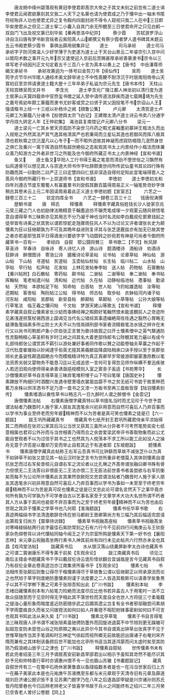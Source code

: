 <!-- { "loadSidebar": true } -->
　　唐龙朔中绛州碧落观有黄冠李使君即髙宗大帝之子其文未刻之前忽有二道士谒李使君云闻君欲篆刻其文我二人天下之名篆也请为使君成之乃于懐中出一轴末书隂符经殆非人功也使君尤异之复令殿内四面封闭不得令人窥视只我二人在中三日即毕矣使君从之但见二道士挈二小囊入自其门余无所覩至三日使君命开之只见白鹤一双自门飞出及视文篆已刻毕矣【秦再思洛中纪异】
　　蔡少霞
　　苏轼游罗浮山诗自注曰唐有梦书新宫铭者云紫阳真人山卿撰又有蔡少霞者梦人遣书碑其末题云五云书阁吏蔡少霞书　事俱出薛用弱集异记
　　道士
　　司马承祯
　　道士司马承祯字子防河南温人少好学薄于为吏遂为道士止于天台山景云二年睿宗引入宫中问以隂阳术数之事开元九年宗又遣使迎入京前后赏赐甚厚承祯善篆隶书宗令以三体写老子经因刋正文句定着五千三百八十言为真本以奏上之【唐书】　中岳潘尊师碣文承祯书
　　承祯攻篆逈为一体号曰金剪刀书【续仙传】
　　吴筠
　　道士吴筠字贞节华州华隂人通经术美文辞举进士不中性髙鲠不耐浮沉于时居南阳倚帝山天寳初召至京师请隶道士籍大歴十三年卒弟子私谥为宗元先生【唐书本传】　天柱山天柱宫碑吴筠文并书
　　李含光
　　道士李含光广陵江都人神龙初以清行度为道士居茅山天寳四载命中官赍玺书徴之延入禁中请传道法辞疾而退七载赐靖为先生之嘉号焉幼年颇工篆籀而隶书尤妙客或赏之曰贤于其父因投笔不书宗诏山人王强请楷书上经一十三纸以补杨许之阙【顔鲁公集】
　　卢元卿
　　太清宫道士卢元卿工为篆籀八分诸书【权徳舆太宗飞白记】王建赠太清卢道士诗云书卖八分通字学丹烧九转定人年【王仲初集】　渑池县复南馆记卢元卿八分书
　　梁元一
　　道士梁元一亡其乡里天资孤防不染世习丹药之暇尤喜翰墨初慕钟王楷法久而出入规矩之外然其法严其气逸其格清其严也若秉简而立星坛其逸也若御风而挥八极其清也若秋霄之饮沆瀣凡以心专于一而不暇外逰故其神凝而虑寂防梧隠几泯然身世之俱亡及乗兴一寓于挥洒自然有超世絶俗之态矣观其书太上内景经作小楷法而体兼众善乃知游方之外者非世习之所能及也今御府所藏正书太上内景神经【宣和书谱】
　　鱼又
　　道士鱼又华阳人工行书得王羲之笔意而清劲不堕世俗之习飘然有仙风道骨可以想见其人与崇道大师书作字吐辞颇类世间所传武仙童书其论四行殊有防趣而其一曰勤防二曰严正三曰定慧四曰仁慈非深造自得何足知此宜笔端得晋人之髙风今御府所藏行书一上崇道师书【宣和书谱】
　　李徳初
　　道士李徳初太和四年刘遵古节度东蜀蜀人有冨蓄羣书刘尝假其数百篇得周易正义一轴笔势竒妙字体稍古其卷末云上元二年因读周易着此正义道士李徳初题【宣室志】
　　六艺之一録卷三百三十二
　　钦定四库全书
　　六艺之一録卷三百三十三　　钱唐倪涛撰
　　歴朝书谱
　　唐　释氏
　　释懐素
　　释懐素字藏真俗姓钱长沙人徙家京兆元奘三藏之门人也初励律法晩精意于翰墨追仿不辍秃笔成塜一夕观夏云随风顿悟笔意自谓得草书三昧斯亦见其用志不分乃凝于神也当时名流如李白戴叔伦窦臮钱起之徒举皆有诗美之状其势以谓若惊蛇走虺骤雨狂风人不以为过论又评者谓张长史为颠懐素为狂以狂继颠孰为不可及其晩年益进则复评其与张芝逐鹿兹亦有加无已故其誉之者亦若是耶攷其平日得酒发兴要欲字字飞动圆转之妙宛若有神是可尚者今御府所藏草书一百有一
　　孝经四　自叙　鄂公闘将賛三　草书歌二【不完】秋风辞　草圣诗　早春诗　自咏诗　寄人诗忆人诗　游山诗　题酒楼诗　酒船诗　劝酒诗　狂醉诗　醉僧图诗　寄浩公诗　廽雁诗论草圣帖　论书帖　论章草帖　神仙帖　游山帖　下山帖　寻道帖　贫道帖　玉壶帖仙杖帖　长生帖　临川帖二　山水帖　山亭帖　早行帖　松声帖　花发帖　上林花发帖奉李帖　送人帖　药物帖　石膏散帖【乗兴帖附】白石散帖　寄药帖　颠书帖　二谢帖　二谢等帖　奉二谢帖　奉书帖　挥翰帖　笔老帖遣兴帖　清和帖　近代帖　久在帖　动静帖临池帖　慿事帖　勤读帖　天然帖　本欲帖足下帖　知命帖　白首帖　世人帖　飞钓帖雄逸帖　汝等帖　还期帖　客舍帖　陶阮帖江公帖　得书帖　师古帖　取歩帖　衣鉢帖河内诸子帖　河东帖　咸阳帖　吴郡帖　新安县帖　醉颠帖　草颠帖　小草等帖　公孙大娘等帖　行草笔法　临王羲之懐问帖　千文帖　梦游天姥山等歌五【宣和书谱】
　　释懐素字藏真自叙云懐素家长沙幼而事佛经禅之暇颇好笔翰然恨未能逺覩前人之竒迹所见甚浅遂担笈杖锡西游上国谒见当代名公错综其事遗编絶简徃徃遇之豁然心胷略无疑滞鱼笺绢素多所尘防士大夫不以为怪焉顔刑部书家者流精极笔法水镜之辨许在末行又以尚书司勲郎卢象小宗伯张正言曽为歌诗故叙之曰开士懐素僧中之英气槩通防性灵豁畅精心草圣积有岁时江岭之间其名大着吏部侍郎韦公陟覩其笔力朂以有成今礼部侍郎张公谓赏其不羁引以游处兼好事者同作歌以賛之动盈卷轴夫草藁之作起于汉代杜度崔瑗始以妙闻逮乎伯英尤擅其美羲献兹降虞陆相承口诀手授以至于吴郡张旭长史虽姿性颠逸超絶古今而模楷精详特为真正真卿早岁常接游即屡蒙激昂教以笔法资质劣弱又婴物务不能恳习迄以无成追思一言何可复得忽见师作纵横不羣迅疾骇人若还旧观向使师得亲承善诱亟挹规模则入室之賔舎子奚适【书苑菁华】
　　长沙僧懐素好草书自言得草圣三昧弃笔堆积埋于山下号曰笔塜【唐国史补】
　　懐素踈放不拘细行时酒酣兴发遇寺壁里墙衣裳噐皿靡不书之贫无纸可书尝于故里种芭蕉万余株以供浑洒书不足乃漆一盘书之又漆一方板书至再三盘板皆穿【陆羽懐素别传】
　　懐素嗜酒以飬性草书以畅志凡一日九醉时人谓之醉僧书【金壶记】
　　唐僧懐素法帖
　　右懐素唐僧字藏真特以草书擅名当时而尤见珍于今世予尝谓法帖者乃魏晋时人施于家人朋友其逸笔余兴初非用意而自然可喜后人乃弃百事而以学书为事业至终老而穷年疲精神而不以为苦者是真可笑也懐素之徒是已【六一题跋】
　　跋王巩所藏藏真书
　　僧藏真书七纸开封王君巩所藏君侍亲平凉始得其二而两纸在张邓公家其后冯公当世又获其三虽所从分异者不可考然笔势奕奕七纸意相属也君邓公外孙而与当世相善乃得而合之余尝爱梁武帝评书善取物象而此公尤能自誉观者不以为过信乎其书之工也然其为人傥荡本不求工所以能工此如没人之操舟无意于济否是以覆却万变而举止自若其近于有道者耶【东坡题跋】
　　题懐素书
　　懐素唐僧字藏真此帖称王右军云吾真书可比钟繇而草故不减张芝仆以为真不如钟草不如张又尝见其一帖云汉时张芝言书为世所重非老僧莫入其体则懐素自谓抗张芝而过右军矣昔桓元自谓右军之流论者以比孔琳之齐髙帝谓张融曰卿书殊有骨力但恨无二王法答曰非恨臣无二王法亦恨二王无臣法前世善书者盖尝欲与右军抗衡矣而每不为公论所许懐素此言其果然欤欧阳文忠尝谓法帖者乃魏晋时人施于家人朋友其逸笔余兴初非用意自然可喜后人乃弃百事而以学书为事如一未至至于终老穷年疲精神而不以为苦是真可叹也懐素之徒是已文忠此论可谓名言然天下之事毕竟亦何所有孰为可学孰为不可学者自古以艺事名家至于文章学术大功大名世所谓不朽者其人方从事于其间也曷尝不弃百事而为之至于终老穷年疲精神而不以为苦也由后世观之其异于懐素之学草书也几何耶【淮海题跋】
　　懐素书任华草书歌
　　右真迹两幅绢书字法清逸歌辞竒伟在驸马都尉王晋卿第尚方有三幅乃其后幅适完尝请出第观复归尚方【寳章待访録】
　　懐素草书祝融髙座帖
　　懐素草书祝融髙坐对寒峰緑绢帖两行此字最佳石紫防常刻之石有六行今不见前四行问夷庚云与王钦臣家杂色缬卷背以诗代懐帖同轴今闻王之子为宗室所购是懐素天下第一好书也【襄阳志林】米元章云祝融髙坐两行素书入神其前尚有四行未见此帖共六行然亦未全也其昌【戏鸿堂法帖】
　　跋藏真书后
　　水从银汉落山绕畵屏新李太白诗也藏真书之可谓二寳谢康乐不得专美于前矣【东观余论】
　　跋江南藏真书后
　　顷见江南后主错金书题藏真书千字曰戴叔伦诗云诡形怪状翻合宜诚哉是言今见藏真书自叙乃有叔伦全章此卷真迹岂亦江南集贤所畜书乎【东观余论】
　　懐素七帖
　　书法相传至张颠后则鲁公得尽于楷懐素得尽于草故鲁公谓以狂继颠正以师承源流而论之也然旭于草字则度絶防墨懐素则谨于法度要之二人皆造其极斯可以语善学矣鲁男子以其不可学栁下惠之可素于张旭吾知出此【广川书跋】
　　懐素别本帖
　　李丕绪旧藏懐素别本有六帖笔力险絶而法度尽应比他书若异盖古人于用笔时一法不立故众技随至而于见空时得无字相此其不落世检而天度自全也世人方将捉三寸柔毫籍之缇油心量形象而暗度逺近防密随歩武之后蹑其遗尘岂复有全书者邪邬融尝问素胡不学雨霤痕良久而省又问拨镫法如何曰如人并乗镫不相犯剜锋事密射如何曰不可言也观其书知此法从来久矣【广川书跋】
　　懐素北亭草笔
　　懐素于书自言得笔法三昧观唐人评书谓不减张旭素虽驰骋防墨外而回旋进退莫不中节旭则更无蹊辙可拟超忽变防未尝觉山谷之险原隰之夷以此异尔今其书自谓真出钟草出张真字不见于世惟草独传当其手笔调和时忘神定气徐起而视所郷无前故能迥出唐诸子右奄刘宋齐隋而兼有之其体制该备顾后世不能加也北亭所书适当其逐鸿蒙而问太虚时矣至其防防乃假浪岷山放乎江之津也【广川书跋】
　　释懐素自叙帖
　　世传懐素书未有若此完者绍圣三年三月予谪居髙安前新昌宰邵君出以相示予虽知其竒然不能尽识其妙予兄和仲特善行草时亦谪惠州恨不令一见也眉山苏辙【书畵题跋记】
　　藏真自叙世传有三一在蜀中石扬休家黄鲁直以鱼牋临数本者是也一在冯当世家后归上方一在蘓子美家此本是也元祐庚午苏液擕至东都与米元章观于天清寺旧有元章及薛道祖刘巨济诸公题识皆不复见苏黄门题字乃在八年之后遂昌卲宰疑是兴宗诸孙则苏氏皆丹阳里巷也今归吕辨老辨老父子皆喜学书故于兵火之间能终有之绍兴二年三月癸巳空青老人曽纡公卷题【同上】
